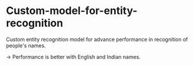 # Custom-model-for-entity-recognition
Custom entity recognition model for advance performance in recognition of people's names.

-> Performance is better with English and Indian names.


